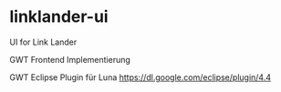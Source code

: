 linklander-ui
=============

UI for Link Lander


GWT Frontend Implementierung

GWT Eclipse Plugin für Luna
https://dl.google.com/eclipse/plugin/4.4
